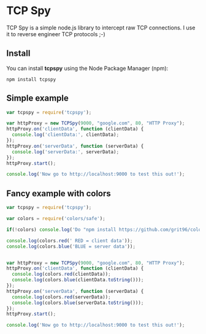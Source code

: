 TCP Spy
============

TCP Spy is a simple node.js library to intercept raw TCP connections. I use it to reverse engineer TCP protocols ;-)

## Install

You can install __tcpspy__ using the Node Package Manager (npm):

    npm install tcpspy

## Simple example
```js
var tcpspy = require('tcpspy');

var httpProxy = new TCPSpy(9000, "google.com", 80, "HTTP Proxy");
httpProxy.on('clientData', function (clientData) {
  console.log('clientData:', clientData);
});
httpProxy.on('serverData', function (serverData) {
  console.log('serverData:', serverData);
});
httpProxy.start();

console.log('Now go to http://localhost:9000 to test this out!');
```


## Fancy example with colors
```js
var tcpspy = require('tcpspy');

var colors = require('colors/safe');

if(!colors) console.log('Do "npm install https://github.com/grit96/colors.js" first.');

console.log(colors.red(' RED = client data'));
console.log(colors.blue('BLUE = server data'));


var httpProxy = new TCPSpy(9000, "google.com", 80, "HTTP Proxy");
httpProxy.on('clientData', function (clientData) {
  console.log(colors.red(clientData));
  console.log(colors.blue(clientData.toString()));
});
httpProxy.on('serverData', function (serverData) {
  console.log(colors.red(serverData));
  console.log(colors.blue(serverData.toString()));
});
httpProxy.start();

console.log('Now go to http://localhost:9000 to test this out!');
```

